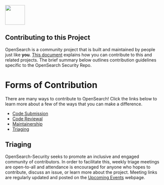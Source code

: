 <img src="https://opensearch.org/assets/img/opensearch-logo-themed.svg" height="64px">

## Contributing to this Project

OpenSearch is a community project that is built and maintained by people just like **you**.
[This document](https://github.com/opensearch-project/.github/blob/main/CONTRIBUTING.md) explains how you can contribute to this and related projects.
The brief summary below outlines contribution guidelines specific to the OpenSearch Security Repo.

# Forms of Contribution

There are many ways to contribute to OpenSearch! Click the links below to learn more about a few of the ways that you can make a difference.

- [Code Submission](#Code-Submission)
- [Code Reviewal](#Code-Reviewal)
- [Maintainership](#Maintainership)
- [Triaging](#Triaging)

## Triaging

OpenSearch-Security seeks to promote an inclusive and engaged community of contributors. In order to facilitate this, weekly triage meetings are open-to-all and attendance is encouraged for anyone who hopes to contribute, discuss an issue, or learn more about the project.
Meeting links are regularly updated and posted on the [Upcoming Events](https://opensearch.org/events) webpage. 
